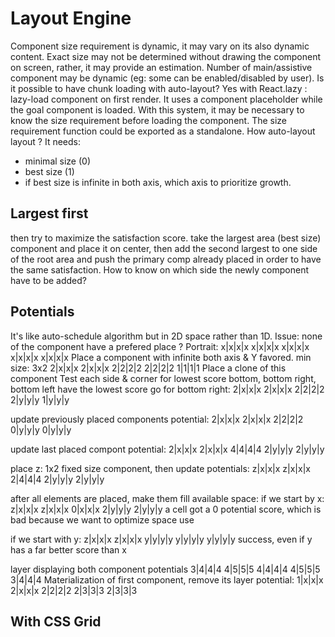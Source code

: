 # Layout Engine
Component size requirement is dynamic, it may vary on its also dynamic content. Exact size may not be determined without drawing the component on screen, rather, it may provide an estimation.
Number of main/assistive component may be dynamic (eg: some can be enabled/disabled by user).
Is it possible to have chunk loading with auto-layout? Yes with React.lazy : lazy-load component on first render. It uses a component placeholder while the goal component is loaded. With this system, it may be necessary to know the size requirement before loading the component. The size requirement function could be exported as a standalone.
How auto-layout layout ? It needs:
- minimal size (0)
- best size (1)
- if best size is infinite in both axis, which axis to prioritize growth.

## Largest first
then try to maximize the satisfaction score.
take the largest area (best size) component and place it on center, then add the second largest to one side of the root area and push the primary comp already placed in order to have the same satisfaction.
How to know on which side the newly component have to be added?

## Potentials
It's like auto-schedule algorithm but in 2D space rather than 1D. Issue: none of the component have a prefered place ?
Portrait:
x|x|x|x
x|x|x|x
x|x|x|x
x|x|x|x
x|x|x|x
Place a component with infinite both axis & Y favored. min size: 3x2
2|x|x|x
2|x|x|x
2|2|2|2
2|2|2|2
1|1|1|1
Place a clone of this component
Test each side & corner for lowest score
bottom, bottom right, bottom left have the lowest score
go for bottom right:
2|x|x|x
2|x|x|x
2|2|2|2
2|y|y|y
1|y|y|y

update previously placed components potential:
2|x|x|x
2|x|x|x
2|2|2|2
0|y|y|y
0|y|y|y

update last placed compont potential:
2|x|x|x
2|x|x|x
4|4|4|4
2|y|y|y
2|y|y|y

place z: 1x2 fixed size component, then update potentials:
z|x|x|x
z|x|x|x
2|4|4|4
2|y|y|y
2|y|y|y

after all elements are placed, make them fill available space:
if we start by x:
z|x|x|x
z|x|x|x
0|x|x|x
2|y|y|y
2|y|y|y
a cell got a 0 potential score, which is bad because we want to optimize space use

if we start with y:
z|x|x|x
z|x|x|x
y|y|y|y
y|y|y|y
y|y|y|y
success, even if y has a far better score than x

layer displaying both component potentials
3|4|4|4
4|5|5|5
4|4|4|4
4|5|5|5
3|4|4|4
Materialization of first component, remove its layer potential:
1|x|x|x
2|x|x|x
2|2|2|2
2|3|3|3
2|3|3|3

## With CSS Grid